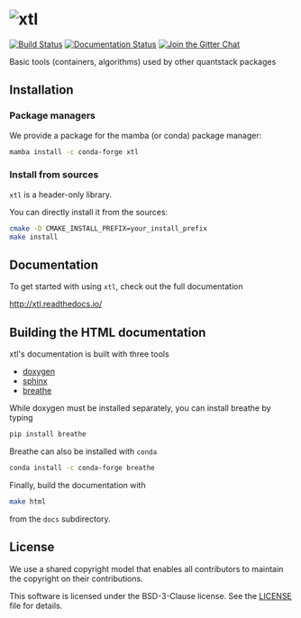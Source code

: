 # ![xtl](docs/source/xtl.svg)

[![Build Status](https://github.com/xtenosr-stack/xtl/workflows/CI/badge.svg)](https://github.com/xtensor-stack/xtl/actions)
[![Documentation Status](http://readthedocs.org/projects/xtl/badge/?version=latest)](https://xtl.readthedocs.io/en/latest/?badge=latest)
[![Join the Gitter Chat](https://badges.gitter.im/Join%20Chat.svg)](https://gitter.im/QuantStack/Lobby?utm_source=badge&utm_medium=badge&utm_campaign=pr-badge&utm_content=badge)

Basic tools (containers, algorithms) used by other quantstack packages

## Installation

### Package managers

We provide a package for the mamba (or conda) package manager:

```bash
mamba install -c conda-forge xtl
```

### Install from sources

`xtl` is a header-only library.

You can directly install it from the sources:

```bash
cmake -D CMAKE_INSTALL_PREFIX=your_install_prefix
make install
```

## Documentation

To get started with using `xtl`, check out the full documentation

http://xtl.readthedocs.io/


## Building the HTML documentation

xtl's documentation is built with three tools

 - [doxygen](http://www.doxygen.org)
 - [sphinx](http://www.sphinx-doc.org)
 - [breathe](https://breathe.readthedocs.io)

While doxygen must be installed separately, you can install breathe by typing

```bash
pip install breathe
```

Breathe can also be installed with `conda`

```bash
conda install -c conda-forge breathe
```

Finally, build the documentation with

```bash
make html
```

from the `docs` subdirectory.

## License

We use a shared copyright model that enables all contributors to maintain the
copyright on their contributions.

This software is licensed under the BSD-3-Clause license. See the [LICENSE](LICENSE) file for details.
